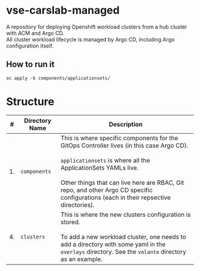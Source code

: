 # vse-carslab-managed
A repository for deploying Openshift workload clusters from a hub cluster with ACM and Argo CD.  
All cluster workload lifecycle is managed by Argo CD, including Argo configuration itself.

## How to run it
```shell
oc apply -k components/applicationsets/
```

# Structure
|#|Directory Name|Description|
|---|----------------|-----------------|
| 1. | `components` | This is where specific components for the GitOps Controller lives (in this case Argo CD).<br /><br />`applicationsets` is where all the ApplicationSets YAMLs live.<br /><br />Other things that can live here are RBAC, Git repo, and other Argo CD specific configurations (each in their repsective directories). |
| 4. | `clusters` | This is where the new clusters configuration is stored. <br /><br /> To add a new workload cluster, one needs to add a directory with some yaml in the `overlays` directory. See the `volante` directory as an example.|
